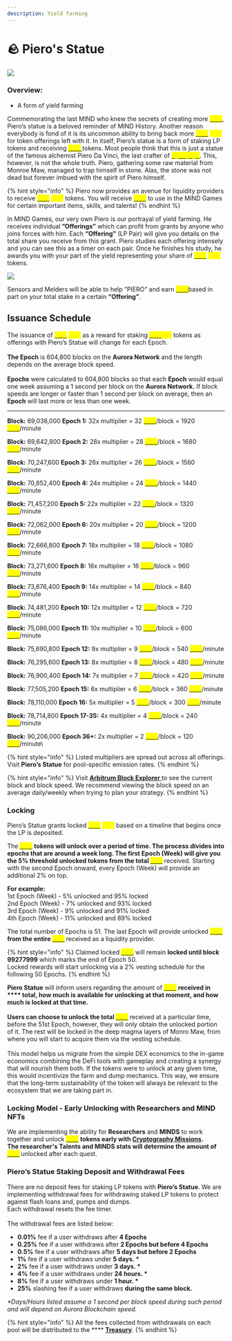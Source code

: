 ```yaml
---
description: Yield farming
---
```


# 🪨 Piero's Statue

![](../.gitbook/assets/Pool.png)

### Overview:&#x20;

* A form of yield farming

Commemorating the last MIND who knew the secrets of creating more [<mark style="color:yellow;">**STX**</mark>](cortex-token.md), Piero’s statue is a beloved reminder of MIND History. Another reason everybody is fond of it is its uncommon ability to bring back more [<mark style="color:yellow;">**STX**</mark>](cortex-token.md) <mark style="color:yellow;">****</mark> for token offerings left with it. In itself, Piero’s statue is a form of staking LP tokens and receiving [<mark style="color:yellow;">**STX**</mark> ](cortex-token.md)tokens. Most people think that this is just a statue of the famous alchemist Piero Da Vinci, the last crafter of [<mark style="color:yellow;">**Synaptyx**</mark>](cortex-token.md). This, however, is not the whole truth. Piero, gathering some raw material from Monroe Maw, managed to trap himself in stone. Alas, the stone was not dead but forever imbued with the spirit of Piero himself. &#x20;

{% hint style="info" %}
Piero now provides an avenue for liquidity providers to receive [<mark style="color:yellow;">**STX**</mark>](cortex-token.md) <mark style="color:yellow;">****</mark> tokens. You will receive [<mark style="color:yellow;">**STX**</mark>](cortex-token.md) to use in the MIND Games for certain important items, skills, and talents!&#x20;
{% endhint %}

In MIND Games, our very own Piero is our portrayal of yield farming. He receives individual **”Offerings”** which can profit from grants by anyone who joins forces with him. Each **“Offering”** (LP Pair) will give you details on the total share you receive from this grant. Piero studies each offering intensely and you can see this as a timer on each pair. Once he finishes his study, he awards you with your part of the yield representing your share of [<mark style="color:yellow;">**STX**</mark>](cortex-token.md) <mark style="color:yellow;">****</mark> tokens.&#x20;

![](../.gitbook/assets/FIN.png)

Sensors and Melders will be able to help ”PIERO” and earn [<mark style="color:yellow;">**STX**</mark>](cortex-token.md)based in part on your total stake in a certain **“Offering”**.

## **Issuance Schedule**&#x20;

The issuance of [<mark style="color:yellow;">**STX**</mark>](cortex-token.md) <mark style="color:yellow;">****</mark> as a reward for staking [<mark style="color:yellow;">**STX**</mark>](cortex-token.md)<mark style="color:yellow;">**-LP**</mark> tokens as offerings with Piero’s Statue will change for each Epoch. \
\
**The Epoch** is 604,800 blocks on the **Aurora Network** and the length depends on the average block speed. \
\
**Epochs** were calculated to 604,800 blocks so that each **Epoch** would equal one week assuming a 1 second per block on the **Aurora Network.** If block speeds are longer or faster than 1 second per block on average, then an **Epoch** will last more or less than one week.

****

**Block:** 69,038,000 **Epoch 1:** 32x multiplier = 32 [<mark style="color:yellow;">**STX**</mark>](cortex-token.md)/block = 1920 [<mark style="color:yellow;">**STX**</mark>](cortex-token.md)/minute&#x20;

**Block:** 69,642,800 **Epoch 2:** 28x multiplier = 28 [<mark style="color:yellow;">**STX**</mark>](cortex-token.md)/block = 1680 [<mark style="color:yellow;">**STX**</mark>](cortex-token.md)/minute&#x20;

**Block:** 70,247,600 **Epoch 3:** 26x multiplier = 26 [<mark style="color:yellow;">**STX**</mark>](cortex-token.md)/block = 1560 [<mark style="color:yellow;">**STX**</mark>](cortex-token.md)/minute&#x20;

**Block:** 70,852,400 **Epoch 4:** 24x multiplier = 24 [<mark style="color:yellow;">**STX**</mark>](cortex-token.md)/block = 1440 [<mark style="color:yellow;">**STX**</mark>](cortex-token.md)/minute&#x20;

**Block:** 71,457,200 **Epoch 5:** 22x multiplier = 22 [<mark style="color:yellow;">**STX**</mark>](cortex-token.md)/block = 1320 [<mark style="color:yellow;">**STX**</mark>](cortex-token.md)/minute&#x20;

**Block:** 72,062,000 **Epoch 6:** 20x multiplier = 20 [<mark style="color:yellow;">**STX**</mark>](cortex-token.md)/block = 1200 [<mark style="color:yellow;">**STX**</mark>](cortex-token.md)/minute&#x20;

**Block:** 72,666,800 **Epoch 7:** 18x multiplier = 18 [<mark style="color:yellow;">**STX**</mark>](cortex-token.md)/block = 1080 [<mark style="color:yellow;">**STX**</mark>](cortex-token.md)/minute&#x20;

**Block:** 73,271,600 **Epoch 8:** 16x multiplier = 16 [<mark style="color:yellow;">**STX**</mark>](cortex-token.md)/block = 960 [<mark style="color:yellow;">**STX**</mark>](cortex-token.md)/minute&#x20;

**Block:** 73,876,400 **Epoch 9:** 14x multiplier = 14 [<mark style="color:yellow;">**STX**</mark>](cortex-token.md)/block = 840 [<mark style="color:yellow;">**STX**</mark>](cortex-token.md)/minute&#x20;

**Block:** 74,481,200 **Epoch 10:** 12x multiplier = 12 [<mark style="color:yellow;">**STX**</mark>](cortex-token.md)/block = 720 [<mark style="color:yellow;">**STX**</mark>](cortex-token.md)/minute&#x20;

**Block:** 75,086,000 **Epoch 11:** 10x multiplier = 10 [<mark style="color:yellow;">**STX**</mark>](cortex-token.md)/block = 600 [<mark style="color:yellow;">**STX**</mark>](cortex-token.md)/minute&#x20;

**Block:** 75,690,800 **Epoch 12:** 9x multiplier = 9 [<mark style="color:yellow;">**STX**</mark>](cortex-token.md)/block = 540 [<mark style="color:yellow;">**STX**</mark>](cortex-token.md)/minute&#x20;

**Block:** 76,295,600 **Epoch 13:** 8x multiplier = 8 [<mark style="color:yellow;">**STX**</mark>](cortex-token.md)/block = 480 [<mark style="color:yellow;">**STX**</mark>](cortex-token.md)/minute&#x20;

**Block:** 76,900,400 **Epoch 14:** 7x multiplier = 7 [<mark style="color:yellow;">**STX**</mark>](cortex-token.md)/block = 420 [<mark style="color:yellow;">**STX**</mark>](cortex-token.md)/minute&#x20;

**Block:** 77,505,200 **Epoch 15:** 6x multiplier = 6 [<mark style="color:yellow;">**STX**</mark>](cortex-token.md)/block = 360 [<mark style="color:yellow;">**STX**</mark>](cortex-token.md)/minute&#x20;

**Block:** 78,110,000 **Epoch 16:** 5x multiplier = 5 [<mark style="color:yellow;">**STX**</mark>](cortex-token.md)/block = 300 [<mark style="color:yellow;">**STX**</mark>](cortex-token.md)/minute&#x20;

**Block:** 78,714,800 **Epoch 17-35:** 4x multiplier = 4 [<mark style="color:yellow;">**STX**</mark>](cortex-token.md)/block = 240 [<mark style="color:yellow;">**STX**</mark>](cortex-token.md)/minute&#x20;

**Block:** 90,206,000 **Epoch 36+:** 2x multiplier = 2 [<mark style="color:yellow;">**STX**</mark>](cortex-token.md)/block = 120 [<mark style="color:yellow;">**STX**</mark>](cortex-token.md)/minute\


{% hint style="info" %}
Listed multipliers are spread out across all offerings. Visit **Piero’s Statue** for pool-specific emission rates.
{% endhint %}

{% hint style="info" %}
Visit [**Arbitrum Block Explorer**](https://aurorascan.dev/)[ ](https://arbiscan.io/)to see the current block and block speed. We recommend viewing the block speed on an average daily/weekly when trying to plan your strategy.
{% endhint %}

### Locking

Piero’s Statue grants locked [<mark style="color:yellow;">**STX**</mark>](cortex-token.md) <mark style="color:yellow;">****</mark> based on a timeline that begins once the LP is deposited.

The [<mark style="color:yellow;">**STX**</mark>](cortex-token.md) <mark style="color:yellow;">****</mark> tokens will unlock over a period of time. The process divides into epochs that are around a week long. The first Epoch (Week) will give you the 5% threshold unlocked tokens from the total [<mark style="color:yellow;">**STX**</mark>](cortex-token.md) <mark style="color:yellow;">****</mark> received. Starting with the second Epoch onward, every Epoch (Week) will provide an additional 2% on top.

**For example:** \
1st Epoch (Week) - 5% unlocked and 95% locked \
2nd Epoch (Week) - 7% unlocked and 93% locked \
3rd Epoch (Week) - 9% unlocked and 91% locked \
4th Epoch (Week) - 11% unlocked and 89% locked

The total number of Epochs is 51. The last Epoch will provide unlocked [<mark style="color:yellow;">**STX**</mark>](cortex-token.md) <mark style="color:yellow;">****</mark> from the entire [<mark style="color:yellow;">**STX**</mark>](cortex-token.md) <mark style="color:yellow;">****</mark> received as a liquidity provider.

{% hint style="info" %}
Claimed locked [<mark style="color:yellow;">**STX**</mark>](cortex-token.md) will remain **locked until block 99277999** which marks the end of Epoch 50. \
Locked rewards will start unlocking via a 2% vesting schedule for the following 50 Epochs.
{% endhint %}

**Piero Statue** will inform users regarding the amount of [<mark style="color:yellow;">**STX**</mark>](cortex-token.md) <mark style="color:yellow;">****</mark> received in **** total, how much is available for unlocking at that moment, and how much is locked at that time. \
\
Users can choose to unlock the total [<mark style="color:yellow;">**STX**</mark>](cortex-token.md) <mark style="color:yellow;">****</mark> received at a particular time, before the 51st Epoch, however, they will only obtain the unlocked portion of it. The rest will be locked in the deep magma layers of Monro Maw, from where you will start to acquire them via the vesting schedule. \
\
This model helps us migrate from the simple DEX economics to the in-game economics combining the DeFi tools with gameplay and creating a synergy that will nourish them both. If the tokens were to unlock at any given time, this would incentivize the farm and dump mechanics. This way, we ensure that the long-term sustainability of the token will always be relevant to the ecosystem that we are taking part in.

### Locking Model - Early Unlocking with Researchers and MIND NFTs

We are implementing the ability for **Researchers** and **MINDS** to work together and unlock [<mark style="color:yellow;">**STX**</mark>](cortex-token.md) <mark style="color:yellow;">****</mark> tokens early with [**Cryptography Missions**](../learn/game-basics/neuropia/missions.md#cryptography)**.** \
The researcher's Talents and MINDS stats will determine the amount of [<mark style="color:yellow;">**STX**</mark>](cortex-token.md) <mark style="color:yellow;">****</mark> unlocked after each quest.

### **Piero’s Statue Staking Deposit and Withdrawal Fees**

There are no deposit fees for staking LP tokens with **Piero’s Statue**. We are implementing withdrawal fees for withdrawing staked LP tokens to protect against flash loans and, pumps and dumps. \
Each withdrawal resets the fee timer. \
\
The withdrawal fees are listed below:

* **0.01%** fee if a user withdraws after **4 Epochs**
* **0.25%** fee if a user withdraws after **2 Epochs but before 4 Epochs**
* **0.5%** fee if a user withdraws after **5 days but before 2 Epochs**
* **1%** fee if a user withdraws under **5 days. \***
* **2%** fee if a user withdraws under **3 days. \***&#x20;
* **4%** fee if a user withdraws under **24 hours. \***&#x20;
* **8%** fee if a user withdraws under **1 hour. \***
* **25%** slashing fee if a user withdraws **during the same block.**

_\*Days/Hours listed assume a 1 second per block speed during such period and will depend on Aurora Blockchain speed._

{% hint style="info" %}
All the fees collected from withdrawals on each pool will be distributed to the **** [**Treasury**](cortex-token.md).
{% endhint %}
